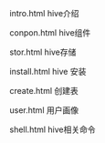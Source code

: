 intro.html hive介绍

conpon.html hive组件

stor.html hive存储

install.html hive 安装

create.html 创建表

user.html 用户画像

shell.html hive相关命令

